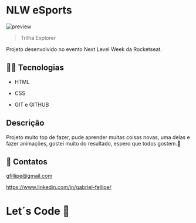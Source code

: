 # NLW eSports 

 ![preview](C:\Users\g-fel\OneDrive\Documents\gabrielp\nlw-esports-explorer-rocketseat\.github\preview.png)

 > Trilha Explorer

Projeto desenvolvido no evento Next Level Week da Rocketseat.

## 👨‍💻  Tecnologias 

- HTML

- CSS

- GIT e GITHUB

## Descrição
Projeto muito top de fazer, pude aprender muitas coisas novas, uma delas e fazer animações, gostei muito do resultado, espero que todos gostem.🤟  

## 💟  Contatos

gfillipe@gmail.com

https://www.linkedin.com/in/gabriel-fellipe/


# Let´s Code 🚀 